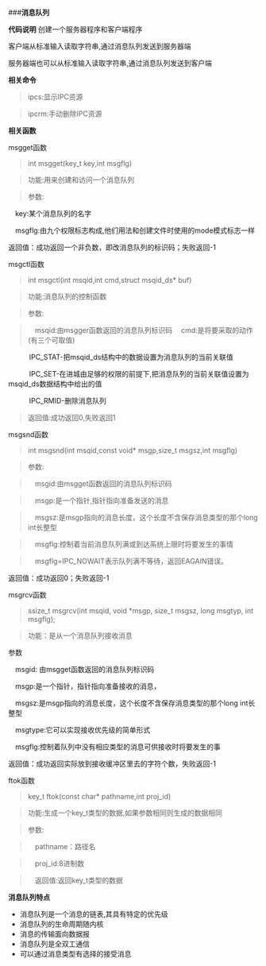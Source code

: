 ###**消息队列**


**代码说明**
创建一个服务器程序和客户端程序

客户端从标准输入读取字符串,通过消息队列发送到服务器端

服务器端也可以从标准输入读取字符串,通过消息队列发送到客户端

**相关命令**
>ipcs:显示IPC资源

>ipcrm:手动删除IPC资源

**相关函数**

msgget函数

>int msgget(key_t key,int msgflg)

>功能:用来创建和访问一个消息队列

>参数:

　key:某个消息队列的名字
 
　msgflg:由九个权限标志构成,他们用法和创建文件时使用的mode模式标志一样
 
 返回值：成功返回一个非负数，即改消息队列的标识码；失败返回-1

msgctl函数

>int msgctl(int msqid,int cmd,struct msqid_ds* buf)

>功能:消息队列的控制函数

>参数:

>　msqid:由msgger函数返回的消息队列标识码
>　cmd:是将要采取的动作(有三个可取值)

　　　IPC_STAT-把msqid_ds结构中的数据设置为消息队列的当前关联值
   
　　　IPC_SET-在进城由足够的权限的前提下,把消息队列的当前关联值设置为msqid_ds数据结构中给出的值
   
　　　IPC_RMID-删除消息队列
   
>返回值:成功返回0,失败返回1

msgsnd函数

>int msgsnd(int msqid,const void* msgp,size_t msgsz,int msgflg)

>参数:

>　msgid:由msgget函数返回的消息队列标识码

>　msgp:是一个指针,指针指向准备发送的消息

>　msgsz:是msgp指向的消息长度，这个长度不含保存消息类型的那个long int长整型

>　msgflg:控制着当前消息队列满或到达系统上限时将要发生的事情

>　msgflg=IPC_NOWAIT表示队列满不等待，返回EAGAIN错误。

返回值：成功返回0；失败返回-1

msgrcv函数

>ssize_t msgrcv(int msqid, void *msgp, size_t msgsz, long msgtyp, int msgflg);

>功能：是从一个消息队列接收消息

参数

　msgid: 由msgget函数返回的消息队列标识码
 
　msgp:是一个指针，指针指向准备接收的消息，
 
　msgsz:是msgp指向的消息长度，这个长度不含保存消息类型的那个long int长整型
 
　msgtype:它可以实现接收优先级的简单形式
 
　msgflg:控制着队列中没有相应类型的消息可供接收时将要发生的事
 
返回值：成功返回实际放到接收缓冲区里去的字符个数，失败返回-1

ftok函数

>key_t ftok(const char* pathname,int proj_id)

>功能:生成一个key_t类型的数据,如果参数相同则生成的数据相同

>参数:

>　pathname：路径名

>　proj_id:8进制数

>　返回值:返回key_t类型的数据


**消息队列特点**
 - 消息队列是一个消息的链表,其具有特定的优先级
 - 消息队列的生命周期随内核
 - 消息的传输面向数据报
 - 消息队列是全双工通信
 - 可以通过消息类型有选择的接受消息
